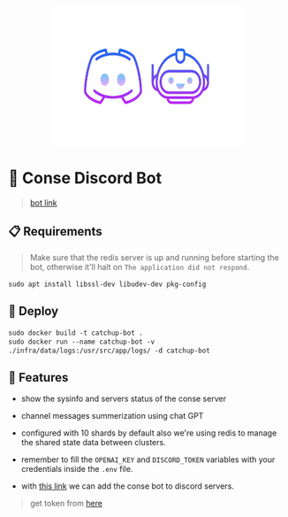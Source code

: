 <p align="center">
    <img width=350 height=250 src="https://github.com/wildonion/gem/blob/master/assets/disbot.png"
</p>

# 🤖 Conse Discord Bot

> [bot link](https://discord.com/api/oauth2/authorize?client_id=1092048595605270589&permissions=277025475584&scope=bot%20applications.commands)

## 📋 Requirements

> Make sure that the redis server is up and running before starting the bot, otherwise it'll halt on `The application did not respond`.

```console
sudo apt install libssl-dev libudev-dev pkg-config
```

## 🚀 Deploy

```console
sudo docker build -t catchup-bot .
sudo docker run --name catchup-bot -v ./infra/data/logs:/usr/src/app/logs/ -d catchup-bot
```

## 📱 Features

* show the sysinfo and servers status of the conse server

* channel messages summerization using chat GPT

* configured with 10 shards by default also we're using redis to manage the shared state data between clusters.

* remember to fill the `OPENAI_KEY` and `DISCORD_TOKEN` variables with your credentials inside the `.env` file.

* with [this link](https://discord.com/api/oauth2/authorize?client_id=1092048595605270589&permissions=277025475584&scope=bot%20applications.commands) we can add the conse bot to discord servers.  

> get token from [here](https://discord.com/developers/applications/1092048595605270589/bot)
